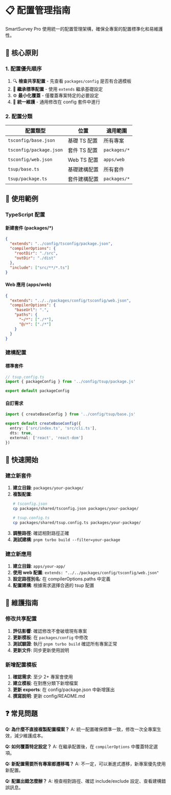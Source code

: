 # 📋 配置管理指南

SmartSurvey Pro 使用統一的配置管理架構，確保全專案的配置標準化和易維護性。

## 🎯 核心原則

### 1. 配置優先順序
1. 🔍 **檢查共享配置** - 先查看 `packages/config` 是否有合適模板
2. 📏 **繼承標準配置** - 使用 `extends` 繼承基礎設定
3. ⚙️ **最小化覆蓋** - 僅覆蓋專案特定的必要設定
4. 🔄 **統一維護** - 通用修改在 config 套件中進行

### 2. 配置分類

| 配置類型 | 位置 | 適用範圍 |
|---------|------|---------|
| `tsconfig/base.json` | 基礎 TS 配置 | 所有專案 |
| `tsconfig/package.json` | 套件 TS 配置 | `packages/*` |
| `tsconfig/web.json` | Web TS 配置 | `apps/web` |
| `tsup/base.ts` | 基礎建構配置 | 所有套件 |
| `tsup/package.ts` | 套件建構配置 | `packages/*` |

## 📝 使用範例

### TypeScript 配置

#### 新建套件 (packages/*)
```json
{
  "extends": "../config/tsconfig/package.json",
  "compilerOptions": {
    "rootDir": "./src",
    "outDir": "./dist"
  },
  "include": ["src/**/*.ts"]
}
```

#### Web 應用 (apps/web)
```json
{
  "extends": "../../packages/config/tsconfig/web.json",
  "compilerOptions": {
    "baseUrl": ".",
    "paths": {
      "~/*": ["./*"],
      "@/*": ["./*"]
    }
  }
}
```

### 建構配置

#### 標準套件
```ts
// tsup.config.ts
import { packageConfig } from '../config/tsup/package.js'

export default packageConfig
```

#### 自訂需求
```ts
import { createBaseConfig } from '../config/tsup/base.js'

export default createBaseConfig({
  entry: ['src/index.ts', 'src/cli.ts'],
  dts: true,
  external: ['react', 'react-dom']
})
```

## 🚀 快速開始

### 建立新套件
1. **建立目錄**: `packages/your-package/`
2. **複製配置**:
   ```bash
   # tsconfig.json
   cp packages/shared/tsconfig.json packages/your-package/

   # tsup.config.ts
   cp packages/shared/tsup.config.ts packages/your-package/
   ```
3. **調整路徑**: 確認相對路徑正確
4. **測試建構**: `pnpm turbo build --filter=your-package`

### 建立新應用
1. **建立目錄**: `apps/your-app/`
2. **使用 web 配置**: `extends: "../../packages/config/tsconfig/web.json"`
3. **設定路徑別名**: 在 compilerOptions.paths 中定義
4. **配置建構**: 根據需求選擇合適的 tsup 配置

## 🔧 維護指南

### 修改共享配置
1. **評估影響**: 確認修改不會破壞現有專案
2. **更新模板**: 在 `packages/config` 中修改
3. **測試驗證**: 執行 `pnpm turbo build` 確認所有專案正常
4. **更新文件**: 同步更新使用說明

### 新增配置模板
1. **確認需求**: 至少 2+ 專案會使用
2. **建立模板**: 在對應分類下新增檔案
3. **更新 exports**: 在 config/package.json 中新增匯出
4. **撰寫說明**: 更新 config/README.md

## ❓ 常見問題

**Q: 為什麼不直接複製配置檔案？**
A: 統一配置確保標準一致，修改一次全專案生效，減少維護成本。

**Q: 如何覆蓋特定設定？**
A: 在繼承配置後，在 `compilerOptions` 中覆蓋特定選項。

**Q: 新配置需要所有專案都遷移嗎？**
A: 不一定，可以漸進式遷移，新專案優先使用新配置。

**Q: 配置出錯怎麼辦？**
A: 檢查相對路徑、確認 include/exclude 設定、查看建構錯誤訊息。